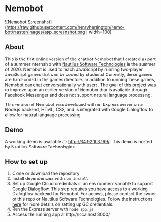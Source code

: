 # Nemobot

![Nemobot Screenshot](https://raw.githubusercontent.com/henryherrington/nemo-bot/master/images/app_screenshot.png | width=100)

## About
This is the first online version of the chatbot Nemobot that I created as part of a summer internship with [Nautlius Software Technologies](https://nautilustech.ai/) in the summer of 2020. Nemobot is used to teach JavaScript by running two-player JavaScript games that can be coded by students! Currently, these games are hard-coded in the games directory. In addition to running these games, Nemobot can chat conversationally with users. The goal of this project was to improve upon an earlier version of Nemobot that is available through Facebook Messenger and does not support natural language processing.

This version of Nemobot was developed with an Express server on a Node.js backend, HTML, CSS, and is integrated with Google Dialogflow to allow for natural language processing.

## Demo
A working demo is available at: http://34.92.103.169/.
This demo is hosted by Nautilus Software Technologies.

## How to set up
1) Clone or download the repository
2) Install dependencies with `npm install`
3) Set up Google Cloud credentials in an environment variable to support Google Dialogflow. This step requires you have access to a working Dialogflow backend for Nemobot. For access, please contact the owner of this repo or Nautilus Software Technologies. Follow the instructions [here](https://cloud.google.com/docs/authentication/getting-started) for more details on setting up GC credentials.
4) Run the Express server with `node app.js`
5) Access the running app at http://localhost:3000/
